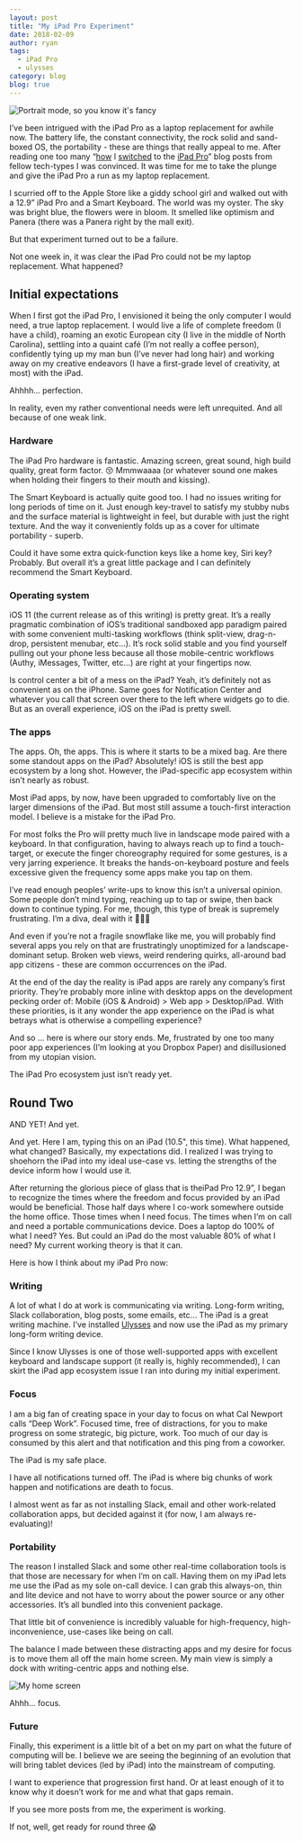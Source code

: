```yaml
---
layout: post
title: "My iPad Pro Experiment"
date: 2018-02-09
author: ryan
tags:
  - iPad Pro
  - ulysses
category: blog
blog: true
---
```


![](http://share.ryandaigle.com/IMG_0688.jpg "Portrait mode, so you know it's fancy")

I’ve been intrigued with the iPad Pro as a laptop replacement for awhile now. The battery life, the constant connectivity, the rock solid and sand-boxed OS, the portability - these are things that really appeal to me. After reading one too many “[how](https://www.foraker.com/blog/using-the-ipad-pro) I [switched](https://micropreneur.life/working-on-an-ipad-pro-for-developers/) to the [iPad Pro](https://jann.is/ipad-pro-for-programming/)” blog posts from fellow tech-types I was convinced. It was time for me to take the plunge and give the iPad Pro a run as my laptop replacement.

I scurried off to the Apple Store like a giddy school girl and walked out with a 12.9” iPad Pro and a Smart Keyboard. The world was my oyster. The sky was bright blue, the flowers were in bloom. It smelled like optimism and Panera (there was a Panera right by the mall exit).

But that experiment turned out to be a failure.

Not one week in, it was clear the iPad Pro could not be my laptop replacement. What happened?

## Initial expectations

When I first got the iPad Pro, I envisioned it being the only computer I would need, a true laptop replacement. I would live a life of complete freedom (I have a child), roaming an exotic European city (I live in the middle of North Carolina), settling into a quaint café (I’m not really a coffee person), confidently tying up my man bun (I’ve never had long hair) and working away on my creative endeavors (I have a first-grade level of creativity, at most) with the iPad.

Ahhhh... perfection.

In reality, even my rather conventional needs were left unrequited. And all because of one weak link.

### Hardware

The iPad Pro hardware is fantastic. Amazing screen, great sound, high build quality, great form factor. 😚 Mmmwaaaa (or whatever sound one makes when holding their fingers to their mouth and kissing).

The Smart Keyboard is actually quite good too. I had no issues writing for long periods of time on it. Just enough key-travel to satisfy my stubby nubs and the surface material is lightweight in feel, but durable with just the right texture. And the way it conveniently folds up as a cover for ultimate portability - superb.

Could it have some extra quick-function keys like a home key, Siri key? Probably. But overall it’s a great little package and I can definitely recommend the Smart Keyboard.

### Operating system

iOS 11 (the current release as of this writing) is pretty great. It’s a really pragmatic combination of iOS’s traditional sandboxed app paradigm paired with some convenient multi-tasking workflows (think split-view, drag-n-drop, persistent menubar, etc...). It’s rock solid stable and you find yourself pulling out your phone less because all those mobile-centric workflows (Authy, iMessages, Twitter, etc...) are right at your fingertips now.

Is control center a bit of a mess on the iPad? Yeah, it’s definitely not as convenient as on the iPhone. Same goes for Notification Center and whatever you call that screen over there to the left where widgets go to die. But as an overall experience, iOS on the iPad is pretty swell.

### The apps

The apps. Oh, the apps. This is where it starts to be a mixed bag. Are there some standout apps on the iPad? Absolutely! iOS is still the best app ecosystem by a long shot. However, the iPad-specific app ecosystem within isn’t nearly as robust.

Most iPad apps, by now, have been upgraded to comfortably live on the larger dimensions of the iPad. But most still assume a touch-first interaction model. I believe is a mistake for the iPad Pro.

For most folks the Pro will pretty much live in landscape mode paired with a keyboard. In that configuration, having to always reach up to find a touch-target, or execute the finger choreography required for some gestures, is a very jarring experience. It breaks the hands-on-keyboard posture and feels excessive given the frequency some apps make you tap on them.

I’ve read enough peoples’ write-ups to know this isn’t a universal opinion. Some people don’t mind typing, reaching up to tap or swipe, then back down to continue typing. For me, though, this type of break is supremely frustrating. I’m a diva, deal with it 💁🏻‍♂️

And even if you’re not a fragile snowflake like me, you will probably find several apps you rely on that are frustratingly unoptimized for a landscape-dominant setup. Broken web views, weird rendering quirks, all-around bad app citizens - these are common occurrences on the iPad.

At the end of the day the reality is iPad apps are rarely any company’s first priority. They’re probably more inline with desktop apps on the development pecking order of: Mobile (iOS & Android) \> Web app \> Desktop/iPad. With these priorities, is it any wonder the app experience on the iPad is what betrays what is otherwise a compelling experience?

And so ... here is where our story ends. Me, frustrated by one too many poor app experiences (I’m looking at you Dropbox Paper) and disillusioned from my utopian vision.

The iPad Pro ecosystem just isn’t ready yet.

## Round Two

AND YET! And yet.

And yet. Here I am, typing this on an iPad (10.5", this time). What happened, what changed? Basically, my expectations did. I realized I was trying to shoehorn the iPad into my ideal use-case vs. letting the strengths of the device inform how I would use it.

After returning the glorious piece of glass that is theiPad Pro 12.9”, I began to recognize the times where the freedom and focus provided by an iPad would be beneficial. Those half days where I co-work somewhere outside the home office. Those times when I need focus. The times when I’m on call and need a portable communications device. Does a laptop do 100% of what I need? Yes. But could an iPad do the most valuable 80% of what I need? My current working theory is that it can.

Here is how I think about my iPad Pro now:

### Writing

A lot of what I do at work is communicating via writing. Long-form writing, Slack collaboration, blog posts, some emails, etc... The iPad is a great writing machine. I’ve installed [Ulysses](https://itunes.apple.com/us/app/ulysses/id1225571038?mt=8 "Ulysses for the iPad") and now use the iPad as my primary long-form writing device.

Since I know Ulysses is one of those well-supported apps with excellent keyboard and landscape support (it really is, highly recommended), I can skirt the iPad app ecosystem issue I ran into during my initial experiment.

### Focus

I am a big fan of creating space in your day to focus on what Cal Newport calls “Deep Work”. Focused time, free of distractions, for you to make progress on some strategic, big picture, work. Too much of our day is consumed by this alert and that notification and this ping from a coworker.

The iPad is my safe place.

I have all notifications turned off. The iPad is where big chunks of work happen and notifications are death to focus.

I almost went as far as not installing Slack, email and other work-related collaboration apps, but decided against it (for now, I am always re-evaluating)!

### Portability

The reason I installed Slack and some other real-time collaboration tools is that those are necessary for when I’m on call. Having them on my iPad lets me use the iPad as my sole on-call device. I can grab this always-on, thin and lite device and not have to worry about the power source or any other accessories. It’s all bundled into this convenient package.

That little bit of convenience is incredibly valuable for high-frequency, high-inconvenience, use-cases like being on call.

The balance I made between these distracting apps and my desire for focus is to move them all off the main home screen. My main view is simply a dock with writing-centric apps and nothing else.

![My home screen](http://share.ryandaigle.com/IMG_0011.jpg "Peace and quiet, no distractions")

Ahhh... focus.

### Future

Finally, this experiment is a little bit of a bet on my part on what the future of computing will be. I believe we are seeing the beginning of an evolution that will bring tablet devices (led by iPad) into the mainstream of computing.

I want to experience that progression first hand. Or at least enough of it to know why it doesn’t work for me and what that gaps remain.

If you see more posts from me, the experiment is working.

If not, well, get ready for round three 😱
